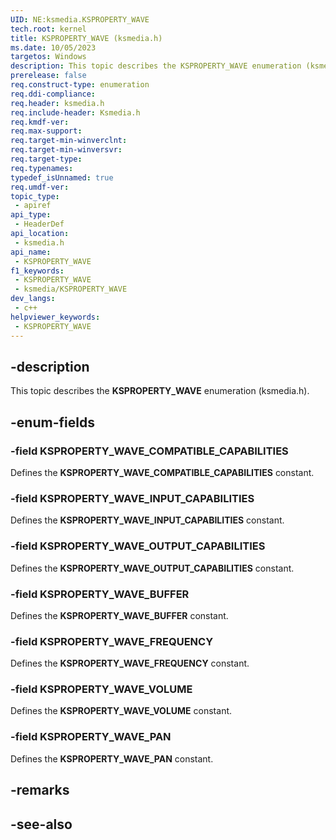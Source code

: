 ```yaml
---
UID: NE:ksmedia.KSPROPERTY_WAVE
tech.root: kernel
title: KSPROPERTY_WAVE (ksmedia.h)
ms.date: 10/05/2023
targetos: Windows
description: This topic describes the KSPROPERTY_WAVE enumeration (ksmedia.h).
prerelease: false
req.construct-type: enumeration
req.ddi-compliance: 
req.header: ksmedia.h
req.include-header: Ksmedia.h
req.kmdf-ver: 
req.max-support: 
req.target-min-winverclnt: 
req.target-min-winversvr: 
req.target-type: 
req.typenames: 
typedef_isUnnamed: true
req.umdf-ver: 
topic_type:
 - apiref
api_type:
 - HeaderDef
api_location:
 - ksmedia.h
api_name:
 - KSPROPERTY_WAVE
f1_keywords:
 - KSPROPERTY_WAVE
 - ksmedia/KSPROPERTY_WAVE
dev_langs:
 - c++
helpviewer_keywords:
 - KSPROPERTY_WAVE
---
```


## -description

This topic describes the **KSPROPERTY_WAVE** enumeration (ksmedia.h).

## -enum-fields

### -field KSPROPERTY_WAVE_COMPATIBLE_CAPABILITIES

Defines the **KSPROPERTY_WAVE_COMPATIBLE_CAPABILITIES** constant.

### -field KSPROPERTY_WAVE_INPUT_CAPABILITIES

Defines the **KSPROPERTY_WAVE_INPUT_CAPABILITIES** constant.

### -field KSPROPERTY_WAVE_OUTPUT_CAPABILITIES

Defines the **KSPROPERTY_WAVE_OUTPUT_CAPABILITIES** constant.

### -field KSPROPERTY_WAVE_BUFFER

Defines the **KSPROPERTY_WAVE_BUFFER** constant.

### -field KSPROPERTY_WAVE_FREQUENCY

Defines the **KSPROPERTY_WAVE_FREQUENCY** constant.

### -field KSPROPERTY_WAVE_VOLUME

Defines the **KSPROPERTY_WAVE_VOLUME** constant.

### -field KSPROPERTY_WAVE_PAN

Defines the **KSPROPERTY_WAVE_PAN** constant.

## -remarks

## -see-also
